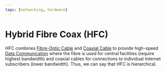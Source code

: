 ```yaml
---
tags: [networking, hardware]
---
```


# Hybrid Fibre Coax (HFC)

HFC combines [Fibre-Optic Cable](202209021233.md) and [Coaxial Cable](202302161846.md)
to provide high-speed [Data Communication](202303271923.md) where the fibre is
used for central facilities (require highest bandwidth) and coaxial cables for
connections to individual Internet subscribers (lower bandwidth). Thus, we can
say that HFC is hierarchical.
